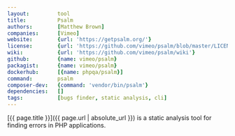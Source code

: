 ```yaml
---
layout:         tool
title:          Psalm
authors:        [Matthew Brown]
companies:      [Vimeo]
website:        {url: 'https://getpsalm.org/'}
license:        {url: 'https://github.com/vimeo/psalm/blob/master/LICENSE', label: 'MIT License'}
wiki:           {url: 'https://github.com/vimeo/psalm/wiki'}
github:         {name: vimeo/psalm}
packagist:      {name: vimeo/psalm}          
dockerhub:      [{name: phpqa/psalm}]     
command:        psalm 
composer-dev:   {command: 'vendor/bin/psalm'}
dependencies:   []
tags:           [bugs finder, static analysis, cli] 
---
```


[{{ page.title }}]({{ page.url | absolute_url }}) is a static analysis tool for finding errors in PHP applications.

<!--more--> 
